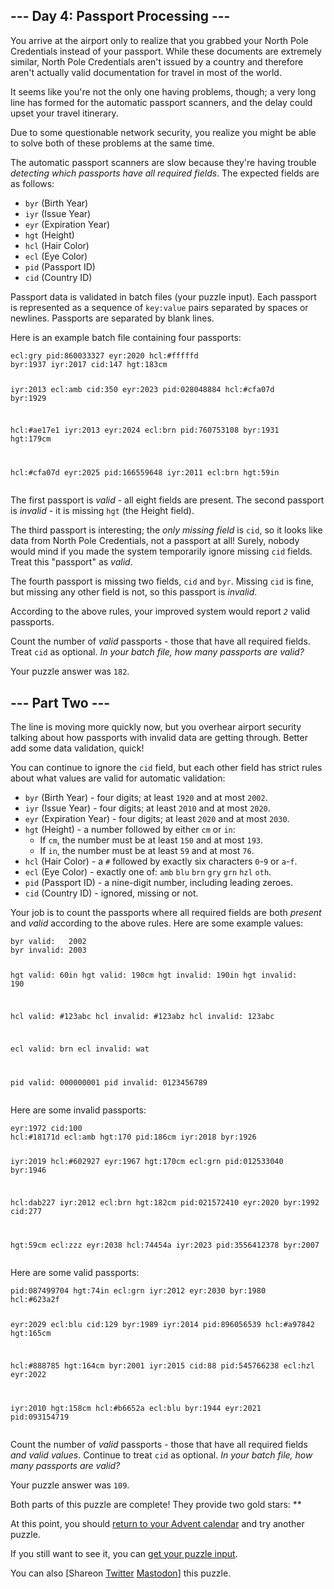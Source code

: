 <!DOCTYPE html>
<html lang="en-us">
<head>
<meta charset="utf-8"/>
<title>Day 4 - Advent of Code 2020</title>
<link rel="stylesheet" type="text/css" href=".static/style.css"/>
<link rel="stylesheet alternate" type="text/css" href=".static/highcontrast.css" title="High Contrast"/>
<link rel="shortcut icon" href="https://adventofcode.com/favicon.png"/>
<script>window.addEventListener('click', function(e,s,r){if(e.target.nodeName==='CODE'&&e.detail===3){s=window.getSelection();s.removeAllRanges();r=document.createRange();r.selectNodeContents(e.target);s.addRange(r);}});</script>
</head><!--




Oh, hello!  Funny seeing you here.

I appreciate your enthusiasm, but you aren't going to find much down here.
There certainly aren't clues to any of the puzzles.  The best surprises don't
even appear in the source until you unlock them for real.

Please be careful with automated requests; I'm not a massive company, and I can
only take so much traffic.  Please be considerate so that everyone gets to play.

If you're curious about how Advent of Code works, it's running on some custom
Perl code. Other than a few integrations (auth, analytics, social media), I
built the whole thing myself, including the design, animations, prose, and all
of the puzzles.

The puzzles are most of the work; preparing a new calendar and a new set of
puzzles each year takes all of my free time for 4-5 months. A lot of effort
went into building this thing - I hope you're enjoying playing it as much as I
enjoyed making it for you!

If you'd like to hang out, I'm @ericwastl@hachyderm.io on Mastodon and
@ericwastl on Twitter.

- Eric Wastl


















































-->
<body>
<header><div><h1 class="title-global"><a href="https://adventofcode.com/">Advent of Code</a></h1><nav><ul><li><a href="https://adventofcode.com/2020/about">[About]</a></li><li><a href="https://adventofcode.com/2020/events">[Events]</a></li><li><a href="https://teespring.com/stores/advent-of-code" target="_blank">[Shop]</a></li><li><a href="https://adventofcode.com/2020/settings">[Settings]</a></li><li><a href="https://adventofcode.com/2020/auth/logout">[Log Out]</a></li></ul></nav><div class="user">LemurDaniel <span class="star-count">35*</span></div></div><div><h1 class="title-event">&nbsp;&nbsp;&nbsp;&nbsp;&nbsp;&nbsp;&nbsp;<span class="title-event-wrap">y(</span><a href="https://adventofcode.com/2020">2020</a><span class="title-event-wrap">)</span></h1><nav><ul><li><a href="https://adventofcode.com/2020">[Calendar]</a></li><li><a href="https://adventofcode.com/2020/support">[AoC++]</a></li><li><a href="https://adventofcode.com/2020/sponsors">[Sponsors]</a></li><li><a href="https://adventofcode.com/2020/leaderboard">[Leaderboard]</a></li><li><a href="https://adventofcode.com/2020/stats">[Stats]</a></li></ul></nav></div></header>

<div id="sidebar">
<div id="sponsor"><div class="quiet">Our <a href="https://adventofcode.com/2020/sponsors">sponsors</a> help make Advent of Code possible:</div><div class="sponsor"><a href="https://www.educative.io/adventofcode" target="_blank" onclick="if(ga)ga('send','event','sponsor','sidebar',this.href);" rel="noopener">Educative.io</a> - From CSS to System Design, gain in-demand tech skills at the speed you want. Text-based courses with live coding environments help you learn without the fluff</div></div>
</div><!--/sidebar-->

<main>
<article class="day-desc"><h2>--- Day 4: Passport Processing ---</h2><p>You arrive at the airport only to realize that you grabbed your North Pole Credentials instead of your passport. While these documents are extremely similar, North Pole Credentials aren't issued by a country and therefore aren't actually valid documentation for travel in most of the world.</p>
<p>It seems like you're not the only one having problems, though; a very long line has formed for the automatic passport scanners, and the delay could upset your travel itinerary.</p>
<p>Due to some questionable network security, you realize you might be able to solve both of these problems at the same time.</p>
<p>The automatic passport scanners are slow because they're having trouble <em>detecting which passports have all required fields</em>. The expected fields are as follows:</p>
<ul>
<li><code>byr</code> (Birth Year)</li>
<li><code>iyr</code> (Issue Year)</li>
<li><code>eyr</code> (Expiration Year)</li>
<li><code>hgt</code> (Height)</li>
<li><code>hcl</code> (Hair Color)</li>
<li><code>ecl</code> (Eye Color)</li>
<li><code>pid</code> (Passport ID)</li>
<li><code>cid</code> (Country ID)</li>
</ul>
<p>Passport data is validated in batch files (your puzzle input). Each passport is represented as a sequence of <code>key:value</code> pairs separated by spaces or newlines. Passports are separated by blank lines.</p>
<p>Here is an example batch file containing four passports:</p>
<pre><code>ecl:gry pid:860033327 eyr:2020 hcl:#fffffd
byr:1937 iyr:2017 cid:147 hgt:183cm

iyr:2013 ecl:amb cid:350 eyr:2023 pid:028048884
hcl:#cfa07d byr:1929

hcl:#ae17e1 iyr:2013
eyr:2024
ecl:brn pid:760753108 byr:1931
hgt:179cm

hcl:#cfa07d eyr:2025 pid:166559648
iyr:2011 ecl:brn hgt:59in
</code></pre>
<p>The first passport is <em>valid</em> - all eight fields are present. The second passport is <em>invalid</em> - it is missing <code>hgt</code> (the Height field).</p>
<p>The third passport is interesting; the <em>only missing field</em> is <code>cid</code>, so it looks like data from North Pole Credentials, not a passport at all! Surely, nobody would mind if you made the system temporarily ignore missing <code>cid</code> fields.  Treat this "passport" as <em>valid</em>.</p>
<p>The fourth passport is missing two fields, <code>cid</code> and <code>byr</code>. Missing <code>cid</code> is fine, but missing any other field is not, so this passport is <em>invalid</em>.</p>
<p>According to the above rules, your improved system would report <code><em>2</em></code> valid passports.</p>
<p>Count the number of <em>valid</em> passports - those that have all required fields. Treat <code>cid</code> as optional. <em>In your batch file, how many passports are valid?</em></p>
</article>
<p>Your puzzle answer was <code>182</code>.</p><article class="day-desc"><h2 id="part2">--- Part Two ---</h2><p>The line is moving more quickly now, but you overhear airport security talking about how passports with invalid data are getting through. Better add some data validation, quick!</p>
<p>You can continue to ignore the <code>cid</code> field, but each other field has <span title="GLORY TO ARSTOTZKA">strict rules</span> about what values are valid for automatic validation:</p>
<ul>
<li><code>byr</code> (Birth Year) - four digits; at least <code>1920</code> and at most <code>2002</code>.</li>
<li><code>iyr</code> (Issue Year) - four digits; at least <code>2010</code> and at most <code>2020</code>.</li>
<li><code>eyr</code> (Expiration Year) - four digits; at least <code>2020</code> and at most <code>2030</code>.</li>
<li><code>hgt</code> (Height) - a number followed by either <code>cm</code> or <code>in</code>:
  <ul>
  <li>If <code>cm</code>, the number must be at least <code>150</code> and at most <code>193</code>.</li>
  <li>If <code>in</code>, the number must be at least <code>59</code> and at most <code>76</code>.</li>
  </ul>
</li>
<li><code>hcl</code> (Hair Color) - a <code>#</code> followed by exactly six characters <code>0</code>-<code>9</code> or <code>a</code>-<code>f</code>.</li>
<li><code>ecl</code> (Eye Color) - exactly one of: <code>amb</code> <code>blu</code> <code>brn</code> <code>gry</code> <code>grn</code> <code>hzl</code> <code>oth</code>.</li>
<li><code>pid</code> (Passport ID) - a nine-digit number, including leading zeroes.</li>
<li><code>cid</code> (Country ID) - ignored, missing or not.</li>
</ul>
<p>Your job is to count the passports where all required fields are both <em>present</em> and <em>valid</em> according to the above rules. Here are some example values:</p>
<pre><code>byr valid:   2002
byr invalid: 2003

hgt valid:   60in
hgt valid:   190cm
hgt invalid: 190in
hgt invalid: 190

hcl valid:   #123abc
hcl invalid: #123abz
hcl invalid: 123abc

ecl valid:   brn
ecl invalid: wat

pid valid:   000000001
pid invalid: 0123456789
</code></pre>
<p>Here are some invalid passports:</p>
<pre><code>eyr:1972 cid:100
hcl:#18171d ecl:amb hgt:170 pid:186cm iyr:2018 byr:1926

iyr:2019
hcl:#602927 eyr:1967 hgt:170cm
ecl:grn pid:012533040 byr:1946

hcl:dab227 iyr:2012
ecl:brn hgt:182cm pid:021572410 eyr:2020 byr:1992 cid:277

hgt:59cm ecl:zzz
eyr:2038 hcl:74454a iyr:2023
pid:3556412378 byr:2007
</code></pre>
<p>Here are some valid passports:</p>
<pre><code>pid:087499704 hgt:74in ecl:grn iyr:2012 eyr:2030 byr:1980
hcl:#623a2f

eyr:2029 ecl:blu cid:129 byr:1989
iyr:2014 pid:896056539 hcl:#a97842 hgt:165cm

hcl:#888785
hgt:164cm byr:2001 iyr:2015 cid:88
pid:545766238 ecl:hzl
eyr:2022

iyr:2010 hgt:158cm hcl:#b6652a ecl:blu byr:1944 eyr:2021 pid:093154719
</code></pre>
<p>Count the number of <em>valid</em> passports - those that have all required fields <em>and valid values</em>. Continue to treat <code>cid</code> as optional. <em>In your batch file, how many passports are valid?</em></p>
</article>
<p>Your puzzle answer was <code>109</code>.</p><p class="day-success">Both parts of this puzzle are complete! They provide two gold stars: **</p>
<p>At this point, you should <a href="https://adventofcode.com/2020">return to your Advent calendar</a> and try another puzzle.</p>
<p>If you still want to see it, you can <a href="https://adventofcode.com/2020/day/4/input" target="_blank">get your puzzle input</a>.</p>
<p>You can also <span class="share">[Share<span class="share-content">on
  <a href="https://twitter.com/intent/tweet?text=I%27ve+completed+%22Passport+Processing%22+%2D+Day+4+%2D+Advent+of+Code+2020&amp;url=https%3A%2F%2Fadventofcode%2Ecom%2F2020%2Fday%2F4&amp;related=ericwastl&amp;hashtags=AdventOfCode" target="_blank">Twitter</a>
  <a href="https://adventofcode.com/2020/day/javascript:void(0);" onclick="var ms; try{ms=localStorage.getItem('mastodon.server')}finally{} if(typeof ms!=='string')ms=''; ms=prompt('Mastodon Server?',ms); if(typeof ms==='string' && ms.length){this.href='https://'+ms+'/share?text=I%27ve+completed+%22Passport+Processing%22+%2D+Day+4+%2D+Advent+of+Code+2020+%23AdventOfCode+https%3A%2F%2Fadventofcode%2Ecom%2F2020%2Fday%2F4';try{localStorage.setItem('mastodon.server',ms);}finally{}}else{return false;}" target="_blank">Mastodon</a
></span>]</span> this puzzle.</p>
</main>

<!-- ga -->
<script>
(function(i,s,o,g,r,a,m){i['GoogleAnalyticsObject']=r;i[r]=i[r]||function(){
(i[r].q=i[r].q||[]).push(arguments)},i[r].l=1*new Date();a=s.createElement(o),
m=s.getElementsByTagName(o)[0];a.async=1;a.src=g;m.parentNode.insertBefore(a,m)
})(window,document,'script','//www.google-analytics.com/analytics.js','ga');
ga('create', 'UA-69522494-1', 'auto');
ga('set', 'anonymizeIp', true);
ga('send', 'pageview');
</script>
<!-- /ga -->
</body>
</html>